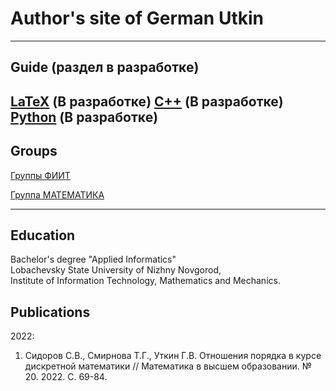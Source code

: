 # Author's site of German Utkin

---

## Guide (раздел в разработке)
[LaTeX](/Guide/Latex/LaTeX.md) (В разработке) 
[C++](/Guide/Cpp/Cpp.md) (В разработке)
[Python](/Guide/Python/Python.md) (В разработке) 
---

## Groups
<!--
[Hello world](/sample_page)
-->
<!--
<img src="images/dummy_thumbnail.jpg?raw=true"/>
-->
[Группы ФИИТ](/Groups/FIIT-1/alg_complexity.md)

[Группа МАТЕМАТИКА](/Groups/MATH-23/DiscreteMath.md)

---
<!--
## GitHub

- [Project 1. repositories](https://github.com/)

---
-->
## Education

Bachelor's degree "Applied Informatics"  
Lobachevsky State University of Nizhny Novgorod,  
Institute of Information Technology, Mathematics and Mechanics.

## Publications

2022:

1. Сидоров С.В., Смирнова Т.Г., Уткин Г.В. Отношения порядка в курсе дискретной математики // Математика в высшем образовании. № 20. 2022. С. 69-84.

<!-- Remove above link if you don't want to attibute -->
